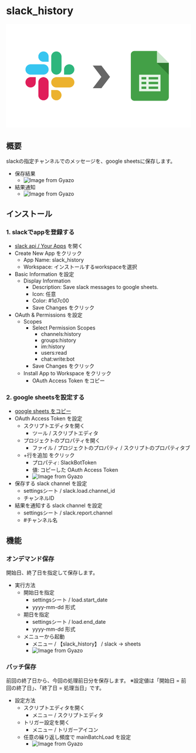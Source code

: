 # slack_history

![slack_history](docs/images/slack_history.png)

## 概要

slackの指定チャンネルでのメッセージを、google sheetsに保存します。

- 保存結果
  - ![Image from Gyazo](https://i.gyazo.com/fa6e17a3665ececa8b992220a88c8269.png)
- 結果通知
  - ![Image from Gyazo](https://i.gyazo.com/3025ca93120a1de2dda2f9d12b755998.png)

## インストール

### 1. slackでappを登録する

- [slack api / Your Apps](https://api.slack.com/apps) を開く
- Create New App をクリック
  - App Name: slack_history
  - Workspace: インストールするworkspaceを選択
- Basic Information を設定
  - Display Information
    - Description: Save slack messages to google sheets.
    - Icon: 任意
    - Color: #1d7c00
    - Save Changes をクリック
- OAuth & Permissions を設定
  - Scopes
    - Select Permission Scopes
      - channels:history
      - groups:history
      - im:history
      - users:read
      - chat:write:bot
    - Save Changes をクリック
  - Install App to Workspace をクリック
    - OAuth Access Token をコピー

### 2. google sheetsを設定する

- [google sheets をコピー](https://docs.google.com/spreadsheets/d/1D4eDeWP5IZqJ4192aKk1OzjaS4QdX2iyC06LLgJMzRM/copy)
- OAuth Access Token を設定
  - スクリプトエディタを開く
    - ツール / スクリプトエディタ
  - プロジェクトのプロパティを開く
    - ファイル / プロジェクトのプロパティ / スクリプトのプロパティタブ
  - +行を追加 をクリック
    - プロパティ: SlackBotToken
    - 値: コピーした OAuth Access Token
    - ![Image from Gyazo](https://i.gyazo.com/757b59581bcbedb7d05a9655d9422a29.png)
- 保存する slack channel を設定
  - settingsシート / slack.load.channel_id
  - チャンネルID
- 結果を通知する slack channel を設定
  - settingsシート / slack.report.channel
  - #チャンネル名

## 機能

### オンデマンド保存

開始日、終了日を指定して保存します。

- 実行方法
  - 開始日を指定
    - settingsシート / load.start_date
    - yyyy-mm-dd 形式
  - 期日を指定
    - settingsシート / load.end_date
    - yyyy-mm-dd 形式
  - メニューから起動
    - メニュー / 【slack_history】 / slack -> sheets
    - ![Image from Gyazo](https://i.gyazo.com/efd7835564eb7c1bbe57e03fa4ad9d71.png)

### バッチ保存

前回の終了日から、今回の処理前日分を保存します。
※設定値は「開始日 = 前回の終了日」、「終了日 = 処理当日」です。

- 設定方法
  - スクリプトエディタを開く
    - メニュー / スクリプトエディタ
  - トリガー設定を開く
    - メニュー / トリガーアイコン
  - 任意の繰り返し頻度で mainBatchLoad を設定
    - ![Image from Gyazo](https://i.gyazo.com/de889576cb4afb93cbc8335638312dc1.png)
